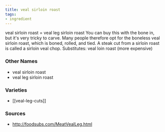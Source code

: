 ```yaml
---
title: veal sirloin roast
tags:
- ingredient
---
```

veal sirloin roast = veal leg sirloin roast You can buy this with the bone in, but it's very tricky to carve. Many people therefore opt for the boneless veal sirloin roast, which is boned, rolled, and tied. A steak cut from a sirloin roast is called a sirloin veal chop. Substitutes: veal loin roast (more expensive)

### Other Names

* veal sirloin roast
* veal leg sirloin roast

### Varieties

* [[veal-leg-cuts]]

### Sources
* http://foodsubs.com/MeatVealLeg.html
